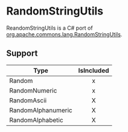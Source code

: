 # RandomStringUtils

ReandomStringUtils is a C# port of [org.apache.commons.lang.RandomStringUtils](https://commons.apache.org/proper/commons-lang/javadocs/api-2.4/org/apache/commons/lang/RandomStringUtils.html).

## Support

| Type               | IsIncluded |
| ------------------ |:----------:|
| Random             |     x      |
| RandomNumeric      |     x      |
| RandomAscii        |     X      |
| RandomAlphanumeric |     X      |
| RandomAlphabetic   |     X      |
